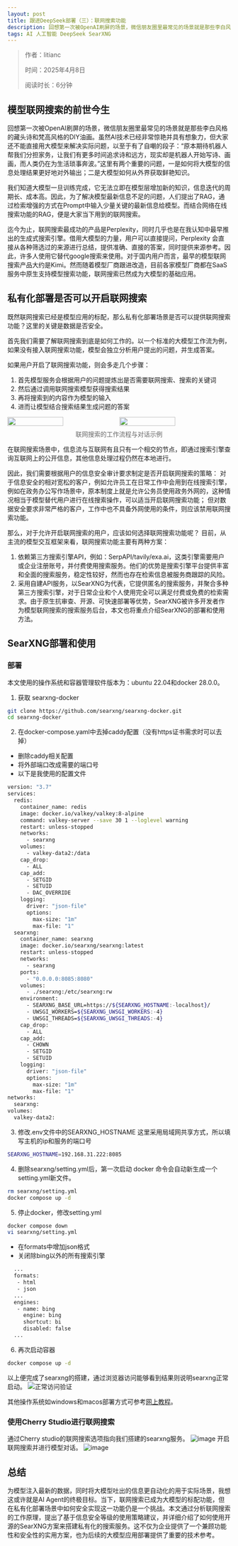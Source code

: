 ```yaml
---
layout: post
title: 跟进DeepSeek部署（三）：联网搜索功能
description: 回想第一次被OpenAI刷屏的场景，微信朋友圈里最常见的场景就是那些李白风格的藏头诗和梵高风格的DIY油画。虽然AI技术已经非常惊艳并具有想象力，但大家还不能直接用大模型来解决实际问题，以至于有了自嘲的段子：“原本期待机器人帮我们分担家务，让我们有更多时间追求诗和远方，现实却是机器人开始写诗、画画，而人类仍在为生活琐事奔波。”...
tags: AI 人工智能 DeepSeek SearXNG
---
```


> 作者：litianc
>  
> 时间：2025年4月8日
> 
> 阅读时长：6分钟

## 模型联网搜索的前世今生
回想第一次被OpenAI刷屏的场景，微信朋友圈里最常见的场景就是那些李白风格的藏头诗和梵高风格的DIY油画。虽然AI技术已经非常惊艳并具有想象力，但大家还不能直接用大模型来解决实际问题，以至于有了自嘲的段子：“原本期待机器人帮我们分担家务，让我们有更多时间追求诗和远方，现实却是机器人开始写诗、画画，而人类仍在为生活琐事奔波。”这里有两个重要的问题，一是如何将大模型的信息处理结果更好地对外输出；二是大模型如何从外界获取鲜艳知识。

我们知道大模型一旦训练完成，它无法立即在模型层增加新的知识，信息迭代的周期长、成本高。因此，为了解决模型最新信息不足的问题，人们提出了RAG，通过检索增强的方式在Prompt中输入少量关键的最新信息给模型。而结合网络在线搜索功能的RAG，便是大家当下用到的联网搜索。

迄今为止，联网搜索最成功的产品是Perplexity，同时几乎也是在我认知中最早推出的生成式搜索引擎。借用大模型的力量，用户可以直接提问，Perplexity 会直接从各种筛选过的来源进行总结，提供准确、直接的答案，同时提供来源参考。因此，许多人使用它替代google搜索来使用。对于国内用户而言，最早的模型联网搜索产品大约是Kimi。然而随着模型厂商跟进改造，目前各家模型厂商都在SaaS服务中原生支持模型搜索功能，联网搜索已然成为大模型的基础应用。

## 私有化部署是否可以开启联网搜索
既然联网搜索已经是模型应用的标配，那么私有化部署场景是否可以提供联网搜索功能？这里的关键是数据是否安全。

首先我们需要了解联网搜索到底是如何工作的。以一个标准的大模型工作流为例，如果没有接入联网搜索功能，模型会独立分析用户提出的问题，并生成答案。

如果用户开启了联网搜索功能，则会多走几个步骤：
1. 首先模型服务会根据用户的问题提炼出是否需要联网搜索、搜索的关键词
2. 然后通过调用联网搜索模型获得搜索结果
3. 再将搜索到的内容作为模型的输入
4. 进而让模型结合搜索结果生成问题的答案
<div style="display: flex; gap: 2px;">
<img src="/images/posts/searxng_engines/n8n-workflow.jpg" style="width: 50%;" />
<img src="/images/posts/searxng_engines/n8n-workflow-chat.jpg" style="width: 50%;" />
</div>
<p style="text-align: center; margin-top: 8px; color: #666;">联网搜索的工作流程与对话示例</p>


在联网搜索场景中，信息流与互联网有且只有一个相交的节点，即通过搜索引擎查询互联网上的公开信息，其他信息处理过程仍然在本地进行。

因此，我们需要根据用户的信息安全审计要求制定是否开启联网搜索的策略：
对于信息安全的相对宽松的客户，例如允许员工在日常工作中会用到在线搜索引擎，例如在政务办公写作场景中，原本制度上就是允许公务员使用政务外网的，这种情况相当于模型替代用户进行在线搜索操作，可以适当开启联网搜索功能；
但对数据安全要求非常严格的客户，工作中也不具备外网使用的条件，则应该禁用联网搜索功能。

那么，对于允许开启联网搜索的用户，应该如何选择联网搜索功能呢？
目前，从主流的模型交互框架来看，联网搜索功能主要有两种方案：
1. 依赖第三方搜索引擎API，例如：SerpAPI/tavily/exa.ai，这类引擎需要用户或企业注册账号，并付费使用搜索服务。他们的优势是搜索引擎平台提供丰富和全面的搜索服务，稳定性较好，然而也存在检索信息被服务商跟踪的风险。
2. 采用自建API服务，以SearXNG为代表，它提供匿名的搜索服务，并聚合多种第三方搜索引擎，对于日常企业和个人使用完全可以满足付费或免费的检索需求。由于原生抗审查、开源、可快速部署等优势，SearXNG被许多开发者作为模型联网搜索的搜索服务后台，本文也将重点介绍SearXNG的部署和使用方法。

## SearXNG部署和使用
### 部署
本文使用的操作系统和容器管理软件版本为：ubuntu 22.04和docker 28.0.0。
1. 获取 searxng-docker
``` bash
git clone https://github.com/searxng/searxng-docker.git
cd searxng-docker
```

2. 在docker-compose.yaml中去掉caddy配置（没有https证书需求时可以去掉）
  - 删除caddy相关配置
  - 将外部端口改成需要的端口号
  - 以下是我使用的配置文件
``` bash
version: "3.7"
services:
  redis:
    container_name: redis
    image: docker.io/valkey/valkey:8-alpine
    command: valkey-server --save 30 1 --loglevel warning
    restart: unless-stopped
    networks:
      - searxng
    volumes:
      - valkey-data2:/data
    cap_drop:
      - ALL
    cap_add:
      - SETGID
      - SETUID
      - DAC_OVERRIDE
    logging:
      driver: "json-file"
      options:
        max-size: "1m"
        max-file: "1"
  searxng:
    container_name: searxng
    image: docker.io/searxng/searxng:latest
    restart: unless-stopped
    networks:
      - searxng
    ports:
      - "0.0.0.0:8085:8080"
    volumes:
      - ./searxng:/etc/searxng:rw
    environment:
      - SEARXNG_BASE_URL=https://${SEARXNG_HOSTNAME:-localhost}/
      - UWSGI_WORKERS=${SEARXNG_UWSGI_WORKERS:-4}
      - UWSGI_THREADS=${SEARXNG_UWSGI_THREADS:-4}
    cap_drop:
      - ALL
    cap_add:
      - CHOWN
      - SETGID
      - SETUID
    logging:
      driver: "json-file"
      options:
        max-size: "1m"
        max-file: "1"
networks:
  searxng:
volumes:
  valkey-data2:
```  

3. 修改.env文件中的SEARXNG_HOSTNAME
  这里采用局域网共享方式，所以填写主机的ip和服务的端口号
``` bash
SEARXNG_HOSTNAME=192.168.31.222:8085
```

4. 删除searxng/setting.yml后，第一次启动 docker
命令会自动新生成一个setting.yml新文件。
``` bash
rm searxng/setting.yml
docker compose up -d
```

5. 停止docker，修改setting.yml
  ``` bash
  docker compose down
  vi searxng/setting.yml
  ```
 - 在formats中增加json格式
 - 关闭除bing以外的所有搜索引擎
 ``` bash
   ...
   formats:
    - html
    - json
   ...
   engines:
    - name: bing
      engine: bing
      shortcut: bi
      disabled: false
   ...
 ```
6. 再次启动容器
``` bash
docker compose up -d
```

以上便完成了searxng的搭建，通过浏览器访问能够看到结果则说明searxng正常启动。
![正常访问验证](/images/posts/searxng_engines/searxng-result.png)

其他操作系统如windows和macos部署方式可参考[网上教程](https://docs.cherry-ai.com/websearch/searxng)。

### 使用Cherry Studio进行联网搜索
通过Cherry studio的联网搜索选项指向我们搭建的searxng服务。
![image](/images/posts/searxng_engines/searxng-client-search-1.png)
开启联网搜索并进行模型对话。
![image](/images/posts/searxng_engines/searxng-client-search.png)

## 总结
为模型注入最新的数据，同时将大模型吐出的信息更自动化的用于实际场景，我想这或许就是AI Agent的终极目标。当下，联网搜索已成为大模型的标配功能，但在私有化部署场景中如何安全实现这一功能仍是一个挑战。本文通过分析联网搜索的工作原理，提出了基于信息安全等级的使用策略建议，并详细介绍了如何使用开源的SearXNG方案来搭建私有化的搜索服务。这不仅为企业提供了一个兼顾功能性和安全性的实用方案，也为后续的大模型应用部署提供了重要的技术参考。